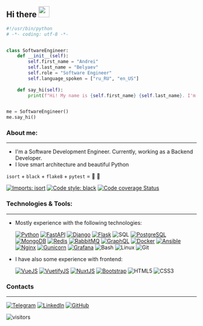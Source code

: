 ## Hi there <img src="https://github.com/TheDudeThatCode/TheDudeThatCode/blob/master/Assets/Hi.gif" width="29px">


```python
#!/usr/bin/python
# -*- coding: utf-8 -*-


class SoftwareEngineer:
    def __init__(self):
        self.first_name = "Andrei"
        self.last_name = "Belyaev"
        self.role = "Software Engineer"
        self.language_spoken = ["ru_RU", "en_US"]
        
    def say_hi(self):
        print(f"Hi! My name is {self.first_name} {self.last_name}. I'm a {self.role}.")


me = SoftwareEngineer()
me.say_hi()
```

### About me:

--- 

- I'm a Software Development Engineer. Currently, working as a Backend Developer.
- I love smart architecture and beautiful Python

`isort` + `black` + `flake8` + `pytest` = 💚 🐍

[![Imports: isort](https://img.shields.io/badge/%20imports-isort-%231674b1?style=flat&labelColor=ef8336)](https://pycqa.github.io/isort/)
[![Code style: black](https://img.shields.io/badge/code%20style-black-000000.svg)](https://github.com/psf/black)
[![Code coverage Status](https://img.shields.io/badge/codecov-100﹪-00?&logo=Codecov)](https://codecov.io/)


### Technologies & Tools:

---

- Mostly experience with the following technologies:
    
    [![Python](https://img.shields.io/badge/-Python-000?&logo=Python)](https://www.python.org/)
    [![FastAPI](https://img.shields.io/badge/-FastAPI-000?&logo=FastAPI)](https://fastapi.tiangolo.com/)
    [![Django](https://img.shields.io/badge/-Django-000?&logo=Django)](https://www.djangoproject.com/)
    [![Flask](https://img.shields.io/badge/-Flask-000?&logo=Flask)](https://flask.palletsprojects.com/en/latest/)
    ![SQL](https://img.shields.io/badge/-SQL-000?&logo=MySQL)
    [![PostgreSQL](https://img.shields.io/badge/-PostgreSQL-000?&logo=PostgreSQL)](https://www.postgresql.org/)
    [![MongoDB](https://img.shields.io/badge/-MongoDB-000?&logo=MongoDB)](https://www.mongodb.com/)
    [![Redis](https://img.shields.io/badge/-Redis-000?&logo=Redis)](https://redis.io/)
    [![RabbitMQ](https://img.shields.io/badge/-RabbitMQ-000?&logo=RabbitMQ)](https://www.rabbitmq.com/)
    [![GraphQL](https://img.shields.io/badge/-GraphQL-000?&logo=GraphQL)](https://graphql.org/)
    [![Docker](https://img.shields.io/badge/-Docker-000?&logo=Docker)](https://www.docker.com/)
    [![Ansible](https://img.shields.io/badge/-Ansible-000?&logo=Ansible)](https://www.ansible.com/)
    [![Nginx](https://img.shields.io/badge/-Nginx-000?&logo=Nginx)](https://nginx.org/)
    [![Gunicorn](https://img.shields.io/badge/-Gunicorn-000?&logo=Gunicorn)](https://gunicorn.org/)
    [![Grafana](https://img.shields.io/badge/-Grafana-000?&logo=grafana)](https://grafana.com/)
    ![Bash](https://img.shields.io/badge/-Shell-000?&logo=gnu-bash)
    ![Linux](https://img.shields.io/badge/-Linux-000?&logo=Linux)
    ![Git](https://img.shields.io/badge/-Git-000?&logo=Git)

- I have also some experience with frontend:
  
  [![VueJS](https://img.shields.io/badge/-Vue.js-000?&logo=Vue.js)](https://vuejs.org/)
  [![VuetifyJS](https://img.shields.io/badge/-Vuetify.js-000?&logo=Vuetify)](https://vuetifyjs.com/en/)
  [![NuxtJS](https://img.shields.io/badge/-Nuxt.js-000?&logo=Nuxt.js)](https://nuxtjs.org/)
  [![Bootstrap](https://img.shields.io/badge/-Bootstrap-000?&logo=Bootstrap)](https://getbootstrap.com/)
  ![HTML5](https://img.shields.io/badge/-HTML5-000?&logo=HTML5)
  ![CSS3](https://img.shields.io/badge/-CSS3-000?&logo=CSS3)

### Contacts

---

[![Telegram](https://img.shields.io/badge/-Telegram-000?&logo=Telegram)](https://t.me/Jeishod)
[![LinkedIn](https://img.shields.io/badge/-LinkedIn-000?&logo=LinkedIn)](https://linkedin.com/in/Jeishod)
[![GitHub](https://img.shields.io/badge/-GitHub-000?&logo=GitHub)](https://github.com/Jeishod)

![visitors](https://visitor-badge.laobi.icu/badge?page_id=Jeishod.Jeishod)
